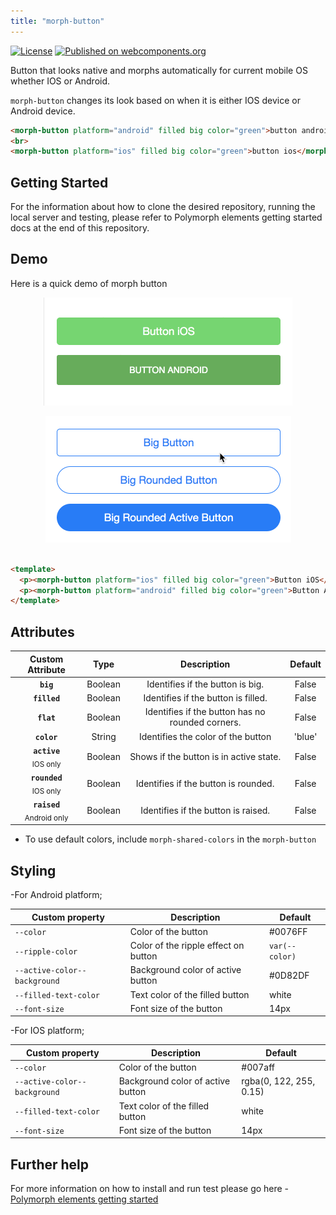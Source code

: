 ```yaml
---
title: "morph-button"
---
```


[![License](https://img.shields.io/badge/License-Apache%202.0-blue.svg)](https://opensource.org/licenses/Apache-2.0) [![Published on webcomponents.org](https://img.shields.io/badge/webcomponents.org-published-blue.svg)](https://www.webcomponents.org/element/PolymerElements/paper-progress)

Button that looks native and morphs automatically for current mobile OS whether IOS or Android. 

`morph-button` changes its look based on when it is either IOS device or Android device.

<!---
```
<custom-element-demo>
  <template>
    <script src="../webcomponentsjs/webcomponents-lite.js"></script>
    <link rel="import" href="../morph-shared-colors/morph-shared-colors.html">
        <link rel="import" href="../morph-shared-styles/morph-shared-styles.html">
    <link rel="import" href="morph-button.html">
    <next-code-block></next-code-block>
  </template>
</custom-element-demo>
```
-->

```html
<morph-button platform="android" filled big color="green">button android</morph-button>
<br>
<morph-button platform="ios" filled big color="green">button ios</morph-button>
```

## Getting Started

For the information about how to clone the desired repository, running the local server and testing, please refer to Polymorph elements getting started docs at the end of this repository.

## Demo

Here is a quick demo of morph button

<p align="center" >
  <img src="/images/button-basic-demo.gif" alt="morph button demo image" />
</p>

<p align="center" >
  <img src="/images/big-button-demo.gif" alt="morph button demo image" />
</p>

  ```html

  <template>
    <p><morph-button platform="ios" filled big color="green">Button iOS</morph-button></p>
    <p><morph-button platform="android" filled big color="green">Button Android</morph-button></p>
  </template>

  ```

## Attributes

|     Custom Attribute    |   Type  |               Description               | Default |
|:-----------------------:|:-------:|:---------------------------------------:|:-------:|
|           **`big`**           | Boolean | Identifies if the button is big.        |  False  |
|          **`filled`**         | Boolean | Identifies if the button is filled.     |  False  |
|          **`flat`**           | Boolean | Identifies if the button has no rounded corners.     |  False  |
|          **`color`**          |  String | Identifies the color of the button      | 'blue'  |
|   **`active`**<br> <sub>IOS only</sub>   | Boolean | Shows if the button is in active state. |  False  |
| **`rounded`**<br> <sub>IOS only</sub>  | Boolean | Identifies if the button is rounded.    |  False  |
| **`raised`**<br> <sub>Android only</sub> | Boolean | Identifies if the button is raised.     |  False  |

- To use default colors, include `morph-shared-colors` in the `morph-button`

## Styling

-For Android platform;

Custom property                  | Description                            | Default
---------------------------------|----------------------------------------|--------------------
`--color`                        | Color of the button                    | #0076FF
`--ripple-color`                 | Color of the ripple effect on button   | `var(--color)`
`--active-color--background`     | Background color of active button      | #0D82DF
`--filled-text-color`            | Text color of the filled button        | white
`--font-size`                    | Font size of the button                | 14px

-For IOS platform;

Custom property                  | Description                            | Default
---------------------------------|----------------------------------------|--------------------
`--color`                        | Color of the button                    | #007aff
`--active-color--background`     | Background color of active button      | rgba(0, 122, 255, 0.15)
`--filled-text-color`            | Text color of the filled button        | white
`--font-size`                    | Font size of the button                | 14px

## Further help

For more information on how to install and run test please go here - [Polymorph elements getting started]

[Polymorph elements getting started]: https://github.com/moduware/polymorph-components/blob/master/INFO.md
